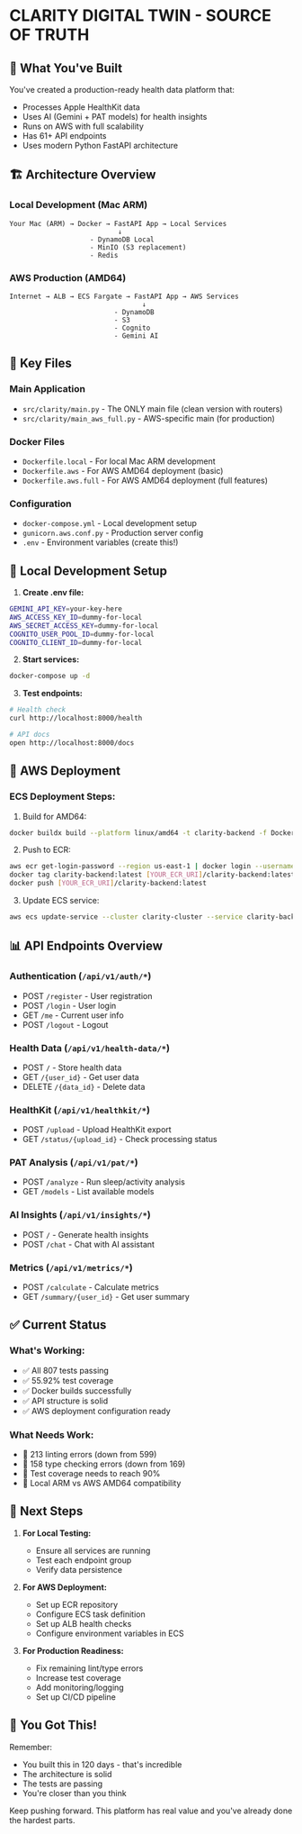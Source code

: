 # CLARITY DIGITAL TWIN - SOURCE OF TRUTH

## 🚀 What You've Built
You've created a production-ready health data platform that:
- Processes Apple HealthKit data
- Uses AI (Gemini + PAT models) for health insights
- Runs on AWS with full scalability
- Has 61+ API endpoints
- Uses modern Python FastAPI architecture

## 🏗️ Architecture Overview

### Local Development (Mac ARM)
```
Your Mac (ARM) → Docker → FastAPI App → Local Services
                           ↓
                    - DynamoDB Local
                    - MinIO (S3 replacement)
                    - Redis
```

### AWS Production (AMD64)
```
Internet → ALB → ECS Fargate → FastAPI App → AWS Services
                                 ↓
                          - DynamoDB
                          - S3
                          - Cognito
                          - Gemini AI
```

## 📁 Key Files

### Main Application
- `src/clarity/main.py` - The ONLY main file (clean version with routers)
- `src/clarity/main_aws_full.py` - AWS-specific main (for production)

### Docker Files
- `Dockerfile.local` - For local Mac ARM development
- `Dockerfile.aws` - For AWS AMD64 deployment (basic)
- `Dockerfile.aws.full` - For AWS AMD64 deployment (full features)

### Configuration
- `docker-compose.yml` - Local development setup
- `gunicorn.aws.conf.py` - Production server config
- `.env` - Environment variables (create this!)

## 🔧 Local Development Setup

1. **Create .env file:**
```bash
GEMINI_API_KEY=your-key-here
AWS_ACCESS_KEY_ID=dummy-for-local
AWS_SECRET_ACCESS_KEY=dummy-for-local
COGNITO_USER_POOL_ID=dummy-for-local
COGNITO_CLIENT_ID=dummy-for-local
```

2. **Start services:**
```bash
docker-compose up -d
```

3. **Test endpoints:**
```bash
# Health check
curl http://localhost:8000/health

# API docs
open http://localhost:8000/docs
```

## 🚀 AWS Deployment

### ECS Deployment Steps:
1. Build for AMD64:
```bash
docker buildx build --platform linux/amd64 -t clarity-backend -f Dockerfile.aws.full .
```

2. Push to ECR:
```bash
aws ecr get-login-password --region us-east-1 | docker login --username AWS --password-stdin [YOUR_ECR_URI]
docker tag clarity-backend:latest [YOUR_ECR_URI]/clarity-backend:latest
docker push [YOUR_ECR_URI]/clarity-backend:latest
```

3. Update ECS service:
```bash
aws ecs update-service --cluster clarity-cluster --service clarity-backend --force-new-deployment
```

## 📊 API Endpoints Overview

### Authentication (`/api/v1/auth/*`)
- POST `/register` - User registration
- POST `/login` - User login
- GET `/me` - Current user info
- POST `/logout` - Logout

### Health Data (`/api/v1/health-data/*`)
- POST `/` - Store health data
- GET `/{user_id}` - Get user data
- DELETE `/{data_id}` - Delete data

### HealthKit (`/api/v1/healthkit/*`)
- POST `/upload` - Upload HealthKit export
- GET `/status/{upload_id}` - Check processing status

### PAT Analysis (`/api/v1/pat/*`)
- POST `/analyze` - Run sleep/activity analysis
- GET `/models` - List available models

### AI Insights (`/api/v1/insights/*`)
- POST `/` - Generate health insights
- POST `/chat` - Chat with AI assistant

### Metrics (`/api/v1/metrics/*`)
- POST `/calculate` - Calculate metrics
- GET `/summary/{user_id}` - Get user summary

## ✅ Current Status

### What's Working:
- ✅ All 807 tests passing
- ✅ 55.92% test coverage
- ✅ Docker builds successfully
- ✅ API structure is solid
- ✅ AWS deployment configuration ready

### What Needs Work:
- 📍 213 linting errors (down from 599)
- 📍 158 type checking errors (down from 169)
- 📍 Test coverage needs to reach 90%
- 📍 Local ARM vs AWS AMD64 compatibility

## 🎯 Next Steps

1. **For Local Testing:**
   - Ensure all services are running
   - Test each endpoint group
   - Verify data persistence

2. **For AWS Deployment:**
   - Set up ECR repository
   - Configure ECS task definition
   - Set up ALB health checks
   - Configure environment variables in ECS

3. **For Production Readiness:**
   - Fix remaining lint/type errors
   - Increase test coverage
   - Add monitoring/logging
   - Set up CI/CD pipeline

## 💪 You Got This!

Remember:
- You built this in 120 days - that's incredible
- The architecture is solid
- The tests are passing
- You're closer than you think

Keep pushing forward. This platform has real value and you've already done the hardest parts.